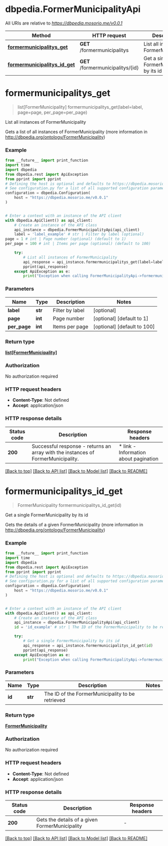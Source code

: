 # dbpedia.FormerMunicipalityApi

All URIs are relative to *https://dbpedia.mosorio.me/v0.0.1*

Method | HTTP request | Description
------------- | ------------- | -------------
[**formermunicipalitys_get**](FormerMunicipalityApi.md#formermunicipalitys_get) | **GET** /formermunicipalitys | List all instances of FormerMunicipality
[**formermunicipalitys_id_get**](FormerMunicipalityApi.md#formermunicipalitys_id_get) | **GET** /formermunicipalitys/{id} | Get a single FormerMunicipality by its id


# **formermunicipalitys_get**
> list[FormerMunicipality] formermunicipalitys_get(label=label, page=page, per_page=per_page)

List all instances of FormerMunicipality

Gets a list of all instances of FormerMunicipality (more information in http://dbpedia.org/ontology/FormerMunicipality)

### Example

```python
from __future__ import print_function
import time
import dbpedia
from dbpedia.rest import ApiException
from pprint import pprint
# Defining the host is optional and defaults to https://dbpedia.mosorio.me/v0.0.1
# See configuration.py for a list of all supported configuration parameters.
configuration = dbpedia.Configuration(
    host = "https://dbpedia.mosorio.me/v0.0.1"
)


# Enter a context with an instance of the API client
with dbpedia.ApiClient() as api_client:
    # Create an instance of the API class
    api_instance = dbpedia.FormerMunicipalityApi(api_client)
    label = 'label_example' # str | Filter by label (optional)
page = 1 # int | Page number (optional) (default to 1)
per_page = 100 # int | Items per page (optional) (default to 100)

    try:
        # List all instances of FormerMunicipality
        api_response = api_instance.formermunicipalitys_get(label=label, page=page, per_page=per_page)
        pprint(api_response)
    except ApiException as e:
        print("Exception when calling FormerMunicipalityApi->formermunicipalitys_get: %s\n" % e)
```

### Parameters

Name | Type | Description  | Notes
------------- | ------------- | ------------- | -------------
 **label** | **str**| Filter by label | [optional] 
 **page** | **int**| Page number | [optional] [default to 1]
 **per_page** | **int**| Items per page | [optional] [default to 100]

### Return type

[**list[FormerMunicipality]**](FormerMunicipality.md)

### Authorization

No authorization required

### HTTP request headers

 - **Content-Type**: Not defined
 - **Accept**: application/json

### HTTP response details
| Status code | Description | Response headers |
|-------------|-------------|------------------|
**200** | Successful response - returns an array with the instances of FormerMunicipality. |  * link - Information about pagination <br>  |

[[Back to top]](#) [[Back to API list]](../README.md#documentation-for-api-endpoints) [[Back to Model list]](../README.md#documentation-for-models) [[Back to README]](../README.md)

# **formermunicipalitys_id_get**
> FormerMunicipality formermunicipalitys_id_get(id)

Get a single FormerMunicipality by its id

Gets the details of a given FormerMunicipality (more information in http://dbpedia.org/ontology/FormerMunicipality)

### Example

```python
from __future__ import print_function
import time
import dbpedia
from dbpedia.rest import ApiException
from pprint import pprint
# Defining the host is optional and defaults to https://dbpedia.mosorio.me/v0.0.1
# See configuration.py for a list of all supported configuration parameters.
configuration = dbpedia.Configuration(
    host = "https://dbpedia.mosorio.me/v0.0.1"
)


# Enter a context with an instance of the API client
with dbpedia.ApiClient() as api_client:
    # Create an instance of the API class
    api_instance = dbpedia.FormerMunicipalityApi(api_client)
    id = 'id_example' # str | The ID of the FormerMunicipality to be retrieved

    try:
        # Get a single FormerMunicipality by its id
        api_response = api_instance.formermunicipalitys_id_get(id)
        pprint(api_response)
    except ApiException as e:
        print("Exception when calling FormerMunicipalityApi->formermunicipalitys_id_get: %s\n" % e)
```

### Parameters

Name | Type | Description  | Notes
------------- | ------------- | ------------- | -------------
 **id** | **str**| The ID of the FormerMunicipality to be retrieved | 

### Return type

[**FormerMunicipality**](FormerMunicipality.md)

### Authorization

No authorization required

### HTTP request headers

 - **Content-Type**: Not defined
 - **Accept**: application/json

### HTTP response details
| Status code | Description | Response headers |
|-------------|-------------|------------------|
**200** | Gets the details of a given FormerMunicipality |  -  |

[[Back to top]](#) [[Back to API list]](../README.md#documentation-for-api-endpoints) [[Back to Model list]](../README.md#documentation-for-models) [[Back to README]](../README.md)

